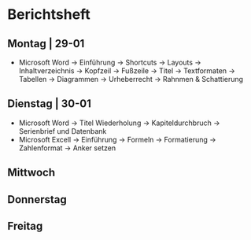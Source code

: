 # Berichtsheft


## Montag | 29-01
- Microsoft Word
-> Einführung
-> Shortcuts
-> Layouts
-> Inhaltverzeichnis
-> Kopfzeil
-> Fußzeile
-> Titel
-> Textformaten
-> Tabellen
-> Diagrammen
-> Urheberrecht
-> Rahnmen & Schattierung

## Dienstag | 30-01
- Microsoft Word
-> Titel Wiederholung
-> Kapiteldurchbruch
-> Serienbrief und Datenbank
- Microsoft Excell
-> Einführung
-> Formeln
-> Formatierung
-> Zahlenformat
-> Anker setzen

## Mittwoch

## Donnerstag

## Freitag

